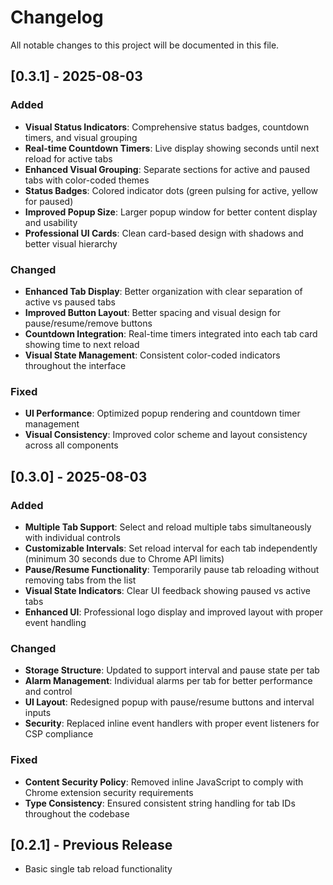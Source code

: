 # Changelog

All notable changes to this project will be documented in this file.

## [0.3.1] - 2025-08-03

### Added
- **Visual Status Indicators**: Comprehensive status badges, countdown timers, and visual grouping
- **Real-time Countdown Timers**: Live display showing seconds until next reload for active tabs
- **Enhanced Visual Grouping**: Separate sections for active and paused tabs with color-coded themes
- **Status Badges**: Colored indicator dots (green pulsing for active, yellow for paused)
- **Improved Popup Size**: Larger popup window for better content display and usability
- **Professional UI Cards**: Clean card-based design with shadows and better visual hierarchy

### Changed
- **Enhanced Tab Display**: Better organization with clear separation of active vs paused tabs
- **Improved Button Layout**: Better spacing and visual design for pause/resume/remove buttons
- **Countdown Integration**: Real-time timers integrated into each tab card showing time to next reload
- **Visual State Management**: Consistent color-coded indicators throughout the interface

### Fixed
- **UI Performance**: Optimized popup rendering and countdown timer management
- **Visual Consistency**: Improved color scheme and layout consistency across all components

## [0.3.0] - 2025-08-03

### Added
- **Multiple Tab Support**: Select and reload multiple tabs simultaneously with individual controls
- **Customizable Intervals**: Set reload interval for each tab independently (minimum 30 seconds due to Chrome API limits)
- **Pause/Resume Functionality**: Temporarily pause tab reloading without removing tabs from the list
- **Visual State Indicators**: Clear UI feedback showing paused vs active tabs
- **Enhanced UI**: Professional logo display and improved layout with proper event handling

### Changed
- **Storage Structure**: Updated to support interval and pause state per tab
- **Alarm Management**: Individual alarms per tab for better performance and control
- **UI Layout**: Redesigned popup with pause/resume buttons and interval inputs
- **Security**: Replaced inline event handlers with proper event listeners for CSP compliance

### Fixed
- **Content Security Policy**: Removed inline JavaScript to comply with Chrome extension security requirements
- **Type Consistency**: Ensured consistent string handling for tab IDs throughout the codebase

## [0.2.1] - Previous Release
- Basic single tab reload functionality